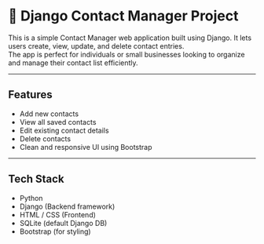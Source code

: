 # 📇 Django Contact Manager Project

This is a simple Contact Manager web application built using Django. It lets users create, view, update, and delete contact entries.  
The app is perfect for individuals or small businesses looking to organize and manage their contact list efficiently.

---

## Features

- Add new contacts  
- View all saved contacts  
- Edit existing contact details  
- Delete contacts  
- Clean and responsive UI using Bootstrap

---

## Tech Stack

- Python  
- Django (Backend framework)  
- HTML / CSS (Frontend)  
- SQLite (default Django DB)  
- Bootstrap (for styling)
